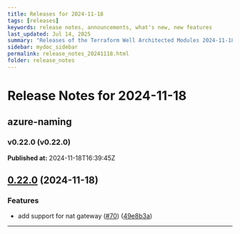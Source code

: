 ```yaml
---
title: Releases for 2024-11-18
tags: [releases]
keywords: release notes, announcements, what's new, new features
last_updated: Jul 14, 2025
summary: "Releases of the Terraform Well Architected Modules 2024-11-18"
sidebar: mydoc_sidebar
permalink: release_notes_20241118.html
folder: release_notes
---
```


# Release Notes for 2024-11-18

## azure-naming
### v0.22.0 (v0.22.0)
**Published at:** 2024-11-18T16:39:45Z

## [0.22.0](https://github.com/CloudNationHQ/terraform-azure-naming/compare/v0.21.0...v0.22.0) (2024-11-18)


### Features

* add support for nat gateway ([#70](https://github.com/CloudNationHQ/terraform-azure-naming/issues/70)) ([49e8b3a](https://github.com/CloudNationHQ/terraform-azure-naming/commit/49e8b3a1522eff27a7f311cbdd3cdc2d136d3d83))

---

